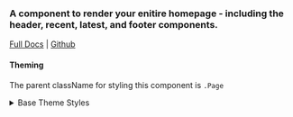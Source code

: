 ### A component to render your enitire homepage - including the header, recent, latest, and footer components.

[Full Docs](react.preview.pinpoint.com/?path=/docs/components-page) | [Github](https://github.com/pinpt/react/tree/master/src/components/Page)

#### Theming

The parent className for styling this component is `.Page`

<details>
	<summary>Base Theme Styles</summary>

```css
.Page {
	display: flex;
	flex-direction: column;
}
```

</details>
